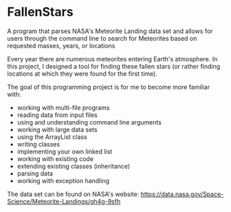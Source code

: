 # FallenStars
A program that parses NASA's Meteorite Landing data set and allows for users through the command line to search for Meteorites based on requested masses, years, or locations

Every year there are numerous meteorites entering Earth's atmosphere. In this project, I designed a tool for finding these fallen stars (or rather finding locations at which they were found for the first time). 

The goal of this programming project is for me to become more familiar with:

- working with multi-file programs
- reading data from input files
- using and understanding command line arguments
- working with large data sets
- using the ArrayList class
- writing classes
- implementing your own linked list
- working with existing code
- extending existing classes (inheritance)
- parsing data
- working with exception handling

The data set can be found on NASA's website: https://data.nasa.gov/Space-Science/Meteorite-Landings/gh4g-9sfh
